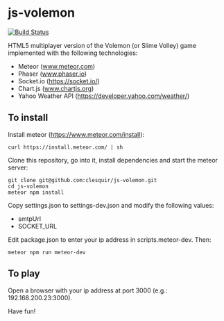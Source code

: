 # js-volemon

[![Build Status](https://travis-ci.org/clesquir/js-volemon.svg?branch=master)](https://travis-ci.org/clesquir/js-volemon)

HTML5 multiplayer version of the Volemon (or Slime Volley) game implemented with the following technologies:
 * Meteor (www.meteor.com)
 * Phaser (www.phaser.io)
 * Socket.io (https://socket.io/)
 * Chart.js (www.chartjs.org)
 * Yahoo Weather API (https://developer.yahoo.com/weather/)

## To install

Install meteor (https://www.meteor.com/install):
```
curl https://install.meteor.com/ | sh
```

Clone this repository, go into it, install dependencies and start the meteor server:
```
git clone git@github.com:clesquir/js-volemon.git
cd js-volemon
meteor npm install
```

Copy settings.json to settings-dev.json and modify the following values:
 * smtpUrl
 * SOCKET_URL

Edit package.json to enter your ip address in scripts.meteor-dev. Then: 
```
meteor npm run meteor-dev
```

## To play

Open a browser with your ip address at port 3000 (e.g.: 192.168.200.23:3000).

Have fun!
